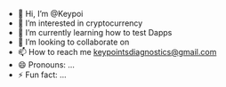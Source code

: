 - 👋 Hi, I’m @Keypoi
- 👀 I’m interested in cryptocurrency 
- 🌱 I’m currently learning how to test Dapps
- 💞️ I’m looking to collaborate on 
- 📫 How to reach me keypointsdiagnostics@gmail.com 
- 😄 Pronouns: ...
- ⚡ Fun fact: ...

<!---
Keypoi/Keypoi is a ✨ special ✨ repository because its `README.md` (this file) appears on your GitHub profile.
You can click the Preview link to take a look at your changes.
--->
